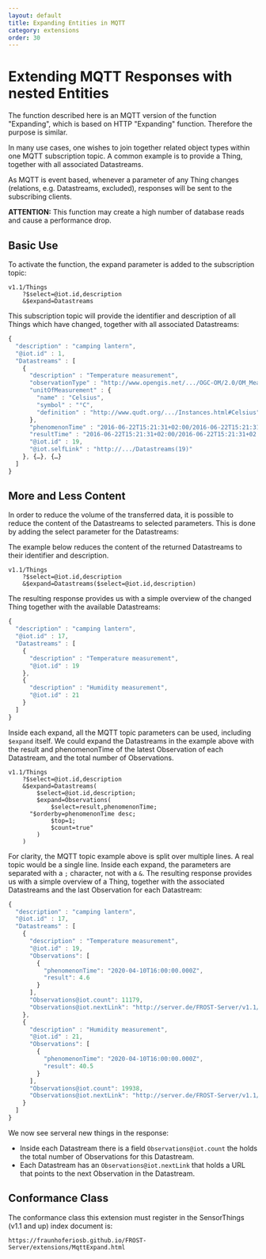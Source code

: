 ```yaml
---
layout: default
title: Expanding Entities in MQTT
category: extensions
order: 30
---
```


# Extending MQTT Responses with nested Entities

The function described here is an MQTT version of the function "Expanding", which is based on HTTP "Expanding" function.
Therefore the purpose is similar.

In many use cases, one wishes to join together related object types within one MQTT subscription topic.
A common example is to provide a Thing, together with all associated Datastreams.

As MQTT is event based, whenever a parameter of any Thing changes (relations, e.g. Datastreams, excluded), responses will be sent to the subscribing clients.

**ATTENTION:** This function may create a high number of database reads and cause a performance drop.

## Basic Use

To activate the function, the expand parameter is added to the subscription topic:

```
v1.1/Things
	?$select=@iot.id,description
	&$expand=Datastreams
```

This subscription topic will provide the identifier and description of all Things which have changed, together with all associated Datastreams:

```javascript
{
  "description" : "camping lantern",
  "@iot.id" : 1,
  "Datastreams" : [
    {
      "description" : "Temperature measurement",
      "observationType" : "http://www.opengis.net/.../OGC-OM/2.0/OM_Measurement",
      "unitOfMeasurement" : {
        "name" : "Celsius",
        "symbol" : "°C",
        "definition" : "http://www.qudt.org/.../Instances.html#Celsius"
      },
      "phenomenonTime" : "2016-06-22T15:21:31+02:00/2016-06-22T15:21:31+02:00",
      "resultTime" : "2016-06-22T15:21:31+02:00/2016-06-22T15:21:31+02:00",
      "@iot.id" : 19,
      "@iot.selfLink" : "http://.../Datastreams(19)"
    }, {…}, {…}
  ]
}
```

## More and Less Content

In order to reduce the volume of the transferred data, it is possible to reduce the content of the Datastreams to selected parameters.
This is done by adding the select parameter for the Datastreams:

The example below reduces the content of the returned Datastreams to their identifier and description.

```
v1.1/Things
	?$select=@iot.id,description
	&$expand=Datastreams($select=@iot.id,description)
```

The resulting response provides us with a simple overview of the changed Thing together with the available Datastreams:

```javascript
{
  "description" : "camping lantern",
  "@iot.id" : 17,
  "Datastreams" : [
    {
      "description" : "Temperature measurement",
      "@iot.id" : 19
    },
    {
      "description" : "Humidity measurement",
      "@iot.id" : 21
    }
  ]
}
```

Inside each expand, all the MQTT topic parameters can be used, including `$expand` itself.
We could expand the Datastreams in the example above with the result and phenomenonTime of the latest Observation of each Datastream, and the total number of Observations.

```
v1.1/Things
	?$select=@iot.id,description
	&$expand=Datastreams(
		$select=@iot.id,description;
		$expand=Observations(
			$select=result,phenomenonTime;
      "$orderby=phenomenonTime desc;
			$top=1;
			$count=true"
		)
	)
```

For clarity, the MQTT topic example above is split over multiple lines. A real topic would be a single line.
Inside each expand, the parameters are separated with a `;` character, not with a `&`.
The resulting response provides us with a simple overview of a Thing, together with the associated Datastreams and the last Observation for each Datastream:

```javascript
{
  "description" : "camping lantern",
  "@iot.id" : 17,
  "Datastreams" : [
    {
      "description" : "Temperature measurement",
      "@iot.id" : 19,
      "Observations": [
        {
          "phenomenonTime": "2020-04-10T16:00:00.000Z",
          "result": 4.6
        }
      ],
      "Observations@iot.count": 11179,
      "Observations@iot.nextLink": "http://server.de/FROST-Server/v1.1/Datastreams(19)/Observations?$top=1&$skip=1&$select=result,phenomenonTime&$orderby=phenomenonTime+desc&$count=true"
    },
    {
      "description" : "Humidity measurement",
      "@iot.id" : 21,
      "Observations": [
        {
          "phenomenonTime": "2020-04-10T16:00:00.000Z",
          "result": 40.5
        }
      ],
      "Observations@iot.count": 19938,
      "Observations@iot.nextLink": "http://server.de/FROST-Server/v1.1/Datastreams(21)/Observations?$top=1&$skip=1&$select=result,phenomenonTime&$orderby=phenomenonTime+desc&$count=true"
    }
  ]
}
```

We now see serveral new things in the response:
* Inside each Datastream there is a field `Observations@iot.count` the holds the total number of Observations for this Datastream.
* Each Datastream has an `Observations@iot.nextLink` that holds a URL that points to the next Observation in the Datastream.

## Conformance Class

The conformance class this extension must register in the SensorThings (v1.1 and up) index document is:

    https://fraunhoferiosb.github.io/FROST-Server/extensions/MqttExpand.html

